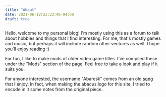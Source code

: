 ```yaml
---
title: "About"
date: 2021-06-12T22:23:46-04:00
draft: true
---
```


Hello, welcome to my personal blog! I'm mostly using this as a forum to talk about hobbies and things that I find interesting. For me, that's mostly games and music, but perhaps it will include random other ventures as well. I hope you'll enjoy reading :)

For fun, I like to make mods of older video game titles. I've compiled these under the "Mods" section of the page. Feel free to take a look and play if it suits you.

For anyone interested, the username "Abaresk" comes from an old [song](https://youtu.be/XMVmQAW0CM8) that I enjoy. In fact, when making the abacus logo for this site, I tried to encode in it some notes from the original piece. 
